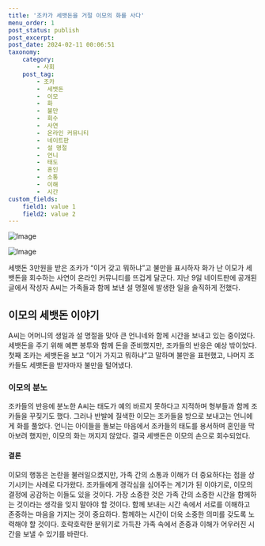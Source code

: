 ```yaml
---
title: '조카가 세뱃돈을 거절 이모의 화를 사다'
menu_order: 1
post_status: publish
post_excerpt: 
post_date: 2024-02-11 00:06:51
taxonomy:
    category:
        - 사회
    post_tag:
        - 조카
        -  세뱃돈
        -  이모
        -  화
        -  불만
        -  회수
        -  사연
        -  온라인 커뮤니티
        -  네이트판
        -  설 명절
        -  언니
        -  태도
        -  혼인
        -  소통
        -  이해
        -  시간
custom_fields:
    field1: value 1
    field2: value 2
---
```


![Image](https://imgnews.pstatic.net/image/016/2024/02/10/20240210050068_0_20240210201101214.jpg?type=w647)

![Image](https://imgnews.pstatic.net/image/016/2024/02/10/20240210050069_0_20240210201101220.jpg?type=w647)

세뱃돈 3만원을 받은 조카가 “이거 갖고 뭐하냐”고 불만을 표시하자 화가 난 이모가 세뱃돈을 회수하는 사연이 온라인 커뮤니티를 뜨겁게 달군다. 지난 9일 네이트판에 공개된 글에서 작성자 A씨는 가족들과 함께 보낸 설 명절에 발생한 일을 솔직하게 전했다. 
## 이모의 세뱃돈 이야기
A씨는 어머니의 생일과 설 명절을 맞아 큰 언니네와 함께 시간을 보내고 있는 중이었다. 세뱃돈을 주기 위해 예쁜 봉투와 함께 돈을 준비했지만, 조카들의 반응은 예상 밖이었다. 첫째 조카는 세뱃돈을 보고 “이거 가지고 뭐하냐”고 말하며 불만을 표현했고, 나머지 조카들도 세뱃돈을 받자마자 불만을 털어냈다. 
### 이모의 분노
조카들의 반응에 분노한 A씨는 태도가 예의 바르지 못하다고 지적하며 형부들과 함께 조카들을 꾸짖기도 했다. 그러나 반발에 질색한 이모는 조카들을 방으로 보내고는 언니에게 화를 풀었다. 언니는 아이들을 돌보는 마음에서 조카들의 태도를 용서하며 혼인을 막아보려 했지만, 이모의 화는 꺼지지 않았다. 결국 세뱃돈은 이모의 손으로 회수되었다.
#### 결론
이모의 행동은 논란을 불러일으켰지만, 가족 간의 소통과 이해가 더 중요하다는 점을 상기시키는 사례로 다가왔다. 조카들에게 경각심을 심어주는 계기가 된 이야기로, 이모의 결정에 공감하는 이들도 있을 것이다. 가장 소중한 것은 가족 간의 소중한 시간을 함께하는 것이라는 생각을 잊지 말아야 할 것이다. 함께 보내는 시간 속에서 서로를 이해하고 존중하는 마음을 가지는 것이 중요하다. 함께하는 시간이 더욱 소중한 의미를 갖도록 노력해야 할 것이다. 호락호락한 분위기로 가득찬 가족 속에서 존중과 이해가 어우러진 시간을 보낼 수 있기를 바란다.
